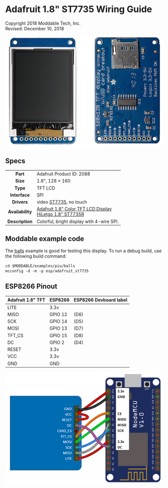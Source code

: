 # Adafruit 1.8" ST7735 Wiring Guide

Copyright 2018 Moddable Tech, Inc.  
Revised: December 10, 2018

![Generic SPI Display](../assets/displays/adafruit-st7735-1.8.jpg)

## Specs

| | |
| :---: | :--- |
| **Part** | Adafruit Product ID: 2088 
| **Size** | 1.8", 128 × 160
| **Type** | TFT LCD
| **Interface** | SPI
| **Drivers** | video [ST7735](../../documentation/drivers/st7735/st7735.md), no touch
| **Availability** | [Adafruit 1.8" Color TFT LCD Display](https://www.adafruit.com/product/358)<BR>[HiLetgo 1.8" ST7735R](https://www.amazon.com/gp/product/B00LSG51MM/)
| **Description** | Colorful, bright display wtih 4-wire SPI.


## Moddable example code

The [balls](../../examples/piu/balls/) example is good for testing this display.  To run a debug build, use the following build command:

```
cd $MODDABLE/examples/piu/balls
mcconfig -d -m -p esp/adafruit_st7735
```

## ESP8266 Pinout

| Adafruit 1.8" TFT | ESP8266 | ESP8266 Devboard label
| --- | --- | --- |
| LITE | 3.3v | 
| MISO | GPIO 12 | (D6)
| SCK | GPIO 14 | (D5)
| MOSI | GPIO 13 | (D7)
| TFT_CS | GPIO 15| (D8)
| DC | GPIO 2 | (D4)
| RESET | 3.3v  | 
| VCC| 3.3v | 
| GND | GND | 

![Generic 2.4"-2.8" wiring illustration](../assets/displays/adafruit-st7735-1.8-wiring.png)

